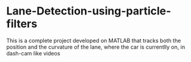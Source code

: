 # Lane-Detection-using-particle-filters

This is a complete project developed on MATLAB that tracks both the position and the curvature of the lane, where the car is currentlly on, in dash-cam like videos
